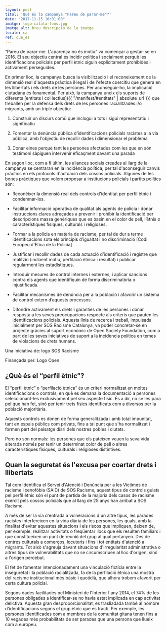 ```yaml
---
layout: post
titol: 'Què és la campanya "Pareu de parar-me"?'
date: "2017-11-15 10:01:00"
imatge: logo-catala-fons.jpg
imatge_alt: breu descripció de la imatge
locale: ca
ref: que_es
---
```


“Pareu de parar-me. L'aparença no és motiu” va començar a gestar-se en 2016. El seu objectiu central és incidir política i socialment perquè les identificacions policials per perfil ètnic siguin explícitament prohibides i activament perseguides.

En primer lloc, la campanya busca la visibilització i el reconeixement de la dimensió real d'aquesta pràctica il·legal i de l'efecte coercitiu que genera en  les llibertats i els drets de les persones. Per aconseguir-ho, la implicació ciutadana és fonamental. Per això, la campanya uneix els suports de diferents [entitats i col·lectius]({{ "/manifest/#entitats" | absolute_url }}) que treballen per la defensa dels drets de les persones racialitzades i/o migrants, amb un triple objectiu:

1. Construir un discurs comú que inclogui a tots i sigui representatiu i significatiu

2. Fomentar la denúncia pública d'identificacions policials racistes a la via pública, amb l'objectiu de recollir dades i dimensionar el problema

3. Donar eines perquè tant les persones afectades com les que en són testimoni sàpiguen intervenir eficaçment davant una parada

En segon lloc, com a fi últim, les aliances socials creades al llarg de la campanya se centraran en la incidència política, per tal d'aconseguir canvis pràctics en els protocols d'actuació dels cossos policials. Algunes de les bones pràctiques que volem proposar a institucions policials i partits polítics són:

- Reconèixer la dimensió real dels controls d'identitat per perfil ètnic i condemnar-los.

- Facilitar informació operativa de qualitat als agents de policia i donar instruccions clares adreçades a prevenir i prohibir la identificació per descripcions massa genèriques que es basin en el color de pell, l’ètnia o característiques físiques, culturals i religioses.

- Formar a la policia en matèria de racisme, per tal de dur a terme identificacions sota els principis d'igualtat i no discriminació [Codi Europeu d'Ètica de la Policia]

- Justificar i recollir dades de cada actuació d’identificació i registre que realitzin (incloent motiu, perfilació ètnica i resultat) i publicar regularment les estadístiques.

- Introduir mesures de control internes i externes, i aplicar sancions contra els agents que identifiquin de forma discriminatòria o injustificada.

- Facilitar mecanismes de denúncia per a la població i afavorir un sistema de control extern d’aquests processos.

- Difondre activament els drets i garanties de les persones i donar resposta a les seves preocupacions respecte als criteris que pauten les identificacions policials.
Aquesta línia de recerca i treball, impulsada inicialment per SOS Racisme Catalunya, va poder concretar-se en projecte gràcies al suport econòmic de Open Society Foundation, com a part de les seves iniciatives de suport a la incidència política en temes de violacions de drets humans.

Una iniciativa de: 	logo SOS Racisme					

Finançada per: Logo Open

## ¿Què és el “perfil ètnic”?

El “perfil ètnic” o “perfilaciò ètnica” és un criteri normalitzat en moltes identificacions o controls, en què es demana la documentació a persones seleccionant-les exclusivament pel seu aspecte físic. És a dir, no se les para pel que han fet, sinó per tenir trets físics identificats com a diversos per la població majoritària.

Aquests controls es donen de forma generalitzada i amb total impunitat, tant en espais públics com privats, fins a tal punt que s'ha normalitzat i formen part del paisatge diari dels nostres pobles i ciutats.

Però no són normals: les persones que els pateixen veuen la seva vida alterada només per tenir un determinat color de pell o altres característiques físiques, culturals i religioses distintives.


## Quan la seguretat és l'excusa per coartar drets i llibertats

Tal com identifica el Servei d'Atenció i Denúncia per a les Víctimes de racisme i xenofòbia (SAiD) de SOS Racisme, aquest tipus de controls guiats pel perfil ètnic són el punt de partida de la majoria dels casos de racisme exercit pels cossos policials que al llarg de 25 anys han arribat a SOS Racisme.

A més de ser la via d'entrada a vulneracions d'un altre tipus, les parades racistes interfereixen en la vida diària de les persones, les quals, amb la finalitat d'evitar aquestes situacions i els riscos que impliquen, deixen de, per exemple, realitzar activitats o freqüentar llocs que els resulten familiars i que constitueixen un punt de reunió del grup al qual pertanyen. Des de centres culturals a comerços, locutoris i fins i tot entitats d'atenció a migrants. Tot això s'agreuja davant situacions d'irregularitat administrativa o altres tipus de vulnerabilitats que no se circumscriuen al lloc d'origen, sinó a l'origen percebut.

El fet de fomentar intencionadament una vinculació fictícia entre la inseguretat i la població racialitzada, fa de la perfilació ètnica una mostra del racisme institucional més bàsic i quotidià, que alhora trobem afavorit per certa cultura policial.

Segons dades facilitades pel Ministeri de l'Interior l'any 2014, el 74% de les persones obligades a identificar-se no havia estat implicada en cap activitat delictiva. Aquesta gran desproporcionalitat, es traslladada també al nombre d'identificacions segons el grup ètnic que es tracti. Per exemple, les persones identificades com a membres de la comunitat gitana tenen fins a 10 vegades més probabilitats de ser parades que una persona que llueix com a europeu.
